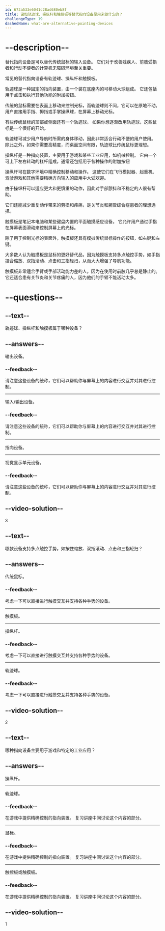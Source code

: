 ```yaml
---
id: 672a533e6041c28ad680eb8f
title: 诸如轨迹球、操纵杆和触控板等替代指向设备是用来做什么的？
challengeType: 19
dashedName: what-are-alternative-pointing-devices
---
```


# --description--

替代指向设备是可以替代传统鼠标的输入设备。 它们对于改善残疾人、前肢受损者和行动不便者的计算机无障碍环境至关重要。

常见的替代指向设备有轨迹球、操纵杆和触摸板。

轨迹球是一种固定的指向装置，由一个装在底座内的可移动大球组成。 它还包括用于点击和执行其他功能的附加按钮。

传统的鼠标需要在表面上移动来控制光标，而轨迹球则不同，它可以在原地不动。 用户直接用手指、拇指或手掌操纵球，在屏幕上移动光标。

有些传统鼠标的顶部或侧面还有一个轨迹球。 如果你想逐渐改用轨迹球，这些鼠标是一个很好的开始。

轨迹球可减少用户导航时所需的身体移动，因此非常适合行动不便的用户使用。 除此之外，如果你需要高精度，而桌面空间有限，轨迹球比传统鼠标更理想。

操纵杆是一种指向装置，主要用于游戏和某些工业应用，如机械控制。 它由一个可上下左右转动的杠杆组成，通常还包括用于各种操作的附加按钮

操纵杆可在数字环境中精确控制移动和操作。 这使它们在飞行模拟器、起重机、驾驶游戏和其他需要精确方向输入的应用中大受欢迎。

由于操纵杆可以适应更大和更慎重的动作，因此对手部颤抖和不稳定的人很有帮助。

它们还能减少重复动作带来的劳损和疼痛，是关节炎和腕管综合症患者的理想选择。

触摸板是笔记本电脑和某些键盘内置的平面触摸感应设备。 它允许用户通过手指在屏幕表面滑动来控制屏幕上的光标。

除了用于控制光标的表面外，触摸板还具有模拟传统鼠标操作的按钮，如右键和左键。

大多数人认为触摸板是鼠标的更好替代品，因为触摸板支持多点触控手势，如手指捏合缩放、双指滚动、点击和三指轻扫，从而大大增强了导航功能。

触摸板非常适合手臂或手部活动能力差的人，因为在使用时前肢几乎总是静止的。 它还适合患有关节炎和关节疼痛的人，因为他们的手臂不能活动太多。

# --questions--

## --text--

轨迹球、操纵杆和触摸板属于哪种设备？

## --answers--

输出设备。

### --feedback--

请注意这些设备的统称，它们可以帮助你与屏幕上的内容进行交互并对其进行控制。

---

输入/输出设备。

### --feedback--

请注意这些设备的统称，它们可以帮助你与屏幕上的内容进行交互并对其进行控制。

---

指向设备。

---

视觉显示单元设备。

### --feedback--

请注意这些设备的统称，它们可以帮助你与屏幕上的内容进行交互并对其进行控制。

## --video-solution--

3

## --text--

哪款设备支持多点触控手势，如按住缩放、双指滚动、点击和三指轻扫？

## --answers--

传统鼠标。

### --feedback--

考虑一下可以直接进行触摸交互并支持各种手势的设备。

---

触摸板。

---

操纵杆。

### --feedback--

考虑一下可以直接进行触摸交互并支持各种手势的设备。

---

轨迹球。

### --feedback--

考虑一下可以直接进行触摸交互并支持各种手势的设备。

## --video-solution--

2

## --text--

哪种指向设备主要用于游戏和特定的工业应用？

## --answers--

操纵杆。

---

轨迹球。

### --feedback--

在游戏中提供精确控制的指向装置。 复习讲座中间讨论这个内容的部分。

---

鼠标。

### --feedback--

在游戏中提供精确控制的指向装置。 复习讲座中间讨论这个内容的部分。

---

触控板或触摸板。

### --feedback--

在游戏中提供精确控制的指向装置。 复习讲座中间讨论这个内容的部分。

## --video-solution--

1
